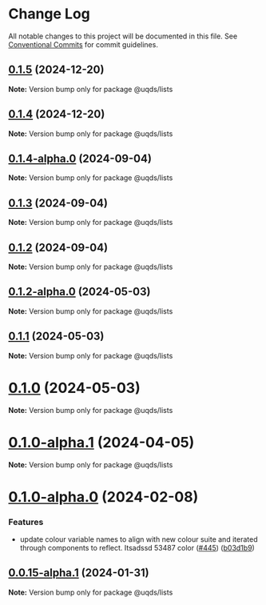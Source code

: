# Change Log

All notable changes to this project will be documented in this file.
See [Conventional Commits](https://conventionalcommits.org) for commit guidelines.

## [0.1.5](https://github.com/uq-its-ss/design-system/compare/@uqds/lists@0.1.4-alpha.0...@uqds/lists@0.1.5) (2024-12-20)

**Note:** Version bump only for package @uqds/lists

## [0.1.4](https://github.com/uq-its-ss/design-system/compare/@uqds/lists@0.1.4-alpha.0...@uqds/lists@0.1.4) (2024-12-20)

**Note:** Version bump only for package @uqds/lists

## [0.1.4-alpha.0](https://github.com/uq-its-ss/design-system/compare/@uqds/lists@0.1.3...@uqds/lists@0.1.4-alpha.0) (2024-09-04)

**Note:** Version bump only for package @uqds/lists

## [0.1.3](https://github.com/uq-its-ss/design-system/compare/@uqds/lists@0.1.2-alpha.0...@uqds/lists@0.1.3) (2024-09-04)

**Note:** Version bump only for package @uqds/lists

## [0.1.2](https://github.com/uq-its-ss/design-system/compare/@uqds/lists@0.1.2-alpha.0...@uqds/lists@0.1.2) (2024-09-04)

**Note:** Version bump only for package @uqds/lists

## [0.1.2-alpha.0](https://github.com/uq-its-ss/design-system/compare/@uqds/lists@0.1.0-alpha.1...@uqds/lists@0.1.2-alpha.0) (2024-05-03)

**Note:** Version bump only for package @uqds/lists

## [0.1.1](https://github.com/uq-its-ss/design-system/compare/@uqds/lists@0.1.0-alpha.1...@uqds/lists@0.1.1) (2024-05-03)

**Note:** Version bump only for package @uqds/lists

# [0.1.0](https://github.com/uq-its-ss/design-system/compare/@uqds/lists@0.1.0-alpha.1...@uqds/lists@0.1.0) (2024-05-03)

**Note:** Version bump only for package @uqds/lists

# [0.1.0-alpha.1](https://github.com/uq-its-ss/design-system/compare/@uqds/lists@0.1.0-alpha.0...@uqds/lists@0.1.0-alpha.1) (2024-04-05)

**Note:** Version bump only for package @uqds/lists

# [0.1.0-alpha.0](https://github.com/uq-its-ss/design-system/compare/@uqds/lists@0.0.15-alpha.1...@uqds/lists@0.1.0-alpha.0) (2024-02-08)

### Features

- update colour variable names to align with new colour suite and iterated through components to reflect. Itsadssd 53487 color ([#445](https://github.com/uq-its-ss/design-system/issues/445)) ([b03d1b9](https://github.com/uq-its-ss/design-system/commit/b03d1b9a7944f4552750706b276405b0988abf90))

## [0.0.15-alpha.1](https://github.com/uq-its-ss/design-system/compare/@uqds/lists@0.0.15-alpha.0...@uqds/lists@0.0.15-alpha.1) (2024-01-31)

**Note:** Version bump only for package @uqds/lists
